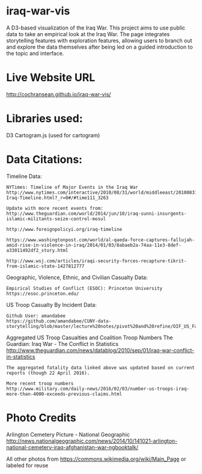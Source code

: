 # iraq-war-vis
A D3-based visualization of the Iraq War.  This project aims to use public data to take an empirical look at the Iraq War.  The page integrates storytelling features with exploration features, allowing users to branch out and explore the data themselves after being led on a guided introduction to the topic and interface.

# Live Website URL
http://cochransean.github.io/iraq-war-vis/

# Libraries used:
D3
Cartogram.js (used for cartogram)

# Data Citations:
Timeline Data:
    
    NYTimes: Timeline of Major Events in the Iraq War
    http://www.nytimes.com/interactive/2010/08/31/world/middleeast/20100831-Iraq-Timeline.html?_r=0#/#time111_3263
    
    Update with more recent events from:
    http://www.theguardian.com/world/2014/jun/10/iraq-sunni-insurgents-islamic-militants-seize-control-mosul
    
    http://www.foreignpolicyi.org/iraq-timeline
    
    https://www.washingtonpost.com/world/al-qaeda-force-captures-fallujah-amid-rise-in-violence-in-iraq/2014/01/03/8abaeb2a-74aa-11e3-8def-a33011492df2_story.html
    
    http://www.wsj.com/articles/iraqi-security-forces-recapture-tikrit-from-islamic-state-1427812777
    
Geographic, Violence, Ethnic, and Civilian Casualty Data:
    
    Empirical Studies of Conflict (ESOC): Princeton University
    https://esoc.princeton.edu/

US Troop Casualty By Incident Data:
    
    Github User: amandabee
    https://github.com/amandabee/CUNY-data-storytelling/blob/master/lecture%20notes/pivot%20and%20refine/OIF_US_Fatalities.csv
    
Aggregated US Troop Casualties and Coalition Troop Numbers
    The Guardian: Iraq War - The Conflict in Statistics
    http://www.theguardian.com/news/datablog/2010/sep/01/iraq-war-conflict-in-statistics
    
    The aggregated fatality data linked above was updated based on current reports (though 22 April 2016).
    
    More recent troop numbers
    http://www.military.com/daily-news/2016/02/03/number-us-troops-iraq-more-than-4000-exceeds-previous-claims.html
    
# Photo Credits
Arlington Cemetery Picture - National Geographic
    http://news.nationalgeographic.com/news/2014/10/141021-arlington-national-cemetery-iraq-afghanistan-war-ngbooktalk/
    
All other photos from https://commons.wikimedia.org/wiki/Main_Page or labeled for reuse
